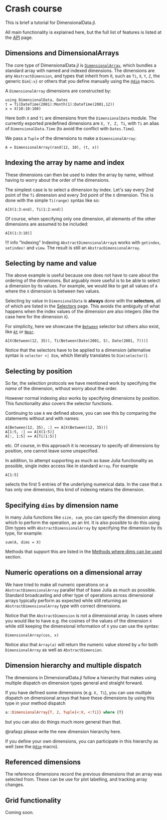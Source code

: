 # Crash course

This is brief a tutorial for DimensionalData.jl.

All main functionality is explained here, but the full list of features is
listed at the [API](@ref) page.

## Dimensions and DimensionalArrays

The core type of DimensionalData.jl is [`DimensionalArray`](@ref), which bundles
a standard array with named and indexed dimensions. The dimensions are any
`AbstractDimension`, and types that inherit from it, such as `Ti`, `X`, `Y`,
`Z`, the generic `Dim{:x}` or others that you define manually using the
[`@dim`](@ref) macro.

A `DimensionalArray` dimensions are constructed by:

```@example main
using DimensionalData, Dates
t = Ti(DateTime(2001):Month(1):DateTime(2001,12))
x = X(10:10:100)
```

Here both `X` and `Ti` are dimensions from the `DimensionalData` module. The
currently exported predefined dimensions are `X, Y, Z, Ti`, with `Ti` an alias
of `DimensionalData.Time` (to avoid the conflict with `Dates.Time`).

We pass a `Tuple` of the dimensions to make a `DimensionalArray`:

```@example main
A = DimensionalArray(rand(12, 10), (t, x))
```


## Indexing the array by name and index

These dimensions can then be used to index the array by name, without having to
worry about the order of the dimensions.

The simplest case is to select a dimension by index. Let's say every 2nd point
of the `Ti` dimension and every 3rd point of the `X` dimension. This is done
with the simple `Ti(range)` syntax like so:

```@example main
A[X(1:3:end), Ti(1:2:end)]
```

Of course, when specifying only one dimension, all elements of the other
dimensions are assumed to be included:

```@example main
A[X(1:3:10)]
```

!!! info "Indexing"
    Indexing `AbstractDimensionalArray`s works with `getindex`, `setindex!` and
    `view`. The result is still an `AbstracDimensionalArray`.


## Selecting by name and value

The above example is useful because one does not have to care about the ordering
of the dimensions. But arguably more useful is to be able to select a dimension
by its values. For example, we would like to get all values of `A` where the `X`
dimension is between two values.

Selecting by value in `DimensionalData` is **always** done with the
**selectors**, all of which are listed in the [Selectors](@ref) page. This
avoids the ambiguity of what happens when the index values of the dimension are
also integers (like the case here for the dimension `X`).

For simplicity, here we showcase the [`Between`](@ref) selector but  others also
exist, like [`At`](@ref) or [`Near`](@ref).

```@example main
A[X(Between(12, 35)), Ti(Between(Date(2001, 5), Date(2001, 7)))]
```

Notice that the selectors have to be applied to a dimension (alternative syntax
is `selector <| Dim`, which literally translates to `Dim(selector)`).


## Selecting by position

So far, the selection protocols we have mentioned work by specifying the _name_
of the dimension, without worry about the order.

However normal indexing also works by specifying dimensions by position. This
functionality also covers the selector functions.

Continuing to use `A` we defined above, you can see this by comparing the
statements without and with names:

```@example main
A[Between(12, 35), :] == A[X(Between(12, 35))]
A[1:5, :] == A[X(1:5)]
A[:, 1:5] == A[Ti(1:5)]
```

etc. Of course, in this approach it is necessary to specify _all_ dimensions by
position, one cannot leave some unspecified.

In addition, to attempt supporting as much as base Julia functionality as
possible, single index access like in standard `Array`. For example

```@example main
A[1:5]
```

selects the first 5 entries of the underlying numerical data. In the case that
`A` has only one dimension, this kind of indexing retains the dimension.


## Specifying `dims` by dimension name

In many Julia functions like `size, sum`, you can specify the dimension along
which to perform the operation, as an Int. It is also possible to do this using
Dim types with `AbstractDimensionalArray` by specifying the dimension by its
type, for example:

```@example main
sum(A, dims = X)
```

Methods that support this are listed in the [Methods where dims can be used](@ref) section.

## Numeric operations on a dimensional array
We have tried to make all numeric operations on a `AbstractDimensionalArray` parallel that of base Julia as much as possible. Standard broadcasting and other type of operations across dimensional arrays typically perform as expected while still returning an `AbstractDimensionalArray` type with correct dimensions.

Notice that the `AbstractDimension` is not a dimensional array.
In cases where you would like to have e.g. the cosines of the values of the dimension `X` while still keeping the dimensional information of `X` you can use the syntax:
```@example main
DimensionalArray(cos, x)
```

Notice also that `Array(a)` will return the numeric value stored by `a` for both `DimensionalArray` as well as `AbstractDimension`.

## Dimension hierarchy and multiple dispatch
The dimensions in DimensionalData.jl follow a hierarchy that makes using multiple dispatch on dimension types general and straight forward.

If you have defined some dimensions (e.g. `X, Ti`), you can use multiple dispatch on dimensional arrays that have these dimensions by using this type in your method dispatch
```julia
a::DimensionalArray{T, 2, Tuple{<:X, <:Ti}} where {T}
```
but you can also do things much more general than that.

@rafaqz please write the new dimension hierarchy here.

If you define your own dimensions, you can participate in this hierarchy as well (see the [`@dim`](@ref) macro).

## Referenced dimensions

The reference dimensions record the previous dimensions that an array
was selected from. These can be use for plot labelling, and tracking array
changes.

## Grid functionality

Coming soon.
